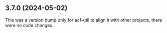 ## 3.7.0 (2024-05-02)

This was a version bump only for acf-util to align it with other projects, there were no code changes.

